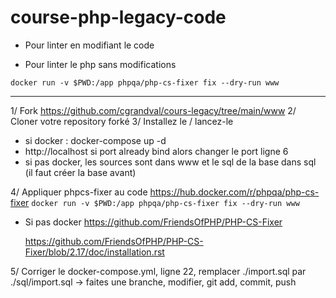 # course-php-legacy-code

- Pour linter en modifiant le code 

- Pour linter le php sans modifications

```docker run -v $PWD:/app phpqa/php-cs-fixer fix --dry-run www```

-----

1/ Fork https://github.com/cgrandval/cours-legacy/tree/main/www
2/ Cloner votre repository forké
3/ Installez le / lancez-le

- si docker : docker-compose up -d
- http://localhost si port already bind alors changer le port ligne 6
- si pas docker, les sources sont dans www et le sql de la base dans sql (il faut créer la base avant)

4/ Appliquer phpcs-fixer au code https://hub.docker.com/r/phpqa/php-cs-fixer
```docker run -v $PWD:/app phpqa/php-cs-fixer fix --dry-run www```
- Si pas docker https://github.com/FriendsOfPHP/PHP-CS-Fixer
  
  https://github.com/FriendsOfPHP/PHP-CS-Fixer/blob/2.17/doc/installation.rst

5/ Corriger le docker-compose.yml, ligne 22, remplacer ./import.sql par ./sql/import.sql -> faites une branche, modifier, git add, commit, push
